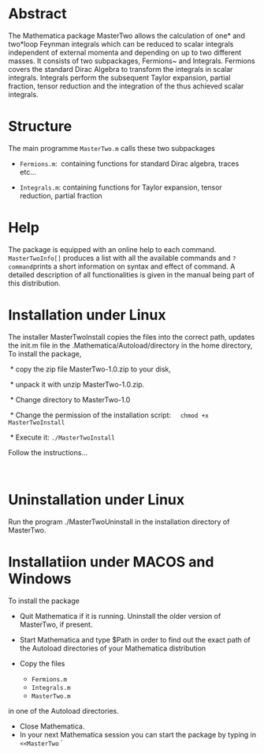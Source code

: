 
# Abstract
The Mathematica package MasterTwo allows the calculation of one* and two*loop Feynman integrals which can be reduced to scalar integrals independent of external momenta and depending on up to two different masses.
It consists of two subpackages, Fermions~ and Integrals.  Fermions covers the standard Dirac Algebra to transform the integrals in scalar integrals. Integrals perform the subsequent Taylor expansion, partial fraction, tensor reduction and the integration of the thus achieved scalar integrals.



# Structure
The main programme  `MasterTwo.m` calls these two subpackages

* `Fermions.m`:  containing functions for standard Dirac algebra, traces etc...

* `Integrals.m`: containing functions for Taylor expansion, tensor reduction, partial fraction

# Help

The package is equipped with an online help to each command.
`MasterTwoInfo[]` produces a list with all the available
commands and `
?command `prints a short information on syntax and effect of command. A detailed description of all functionalities is given in the manual being part of this distribution. 

# Installation under Linux

The installer MasterTwoInstall copies the files into the correct path, updates the init.m file in the .Mathematica/Autoload/directory in the home directory,
To install the package,

 * copy the zip file MasterTwo-1.0.zip to your disk,

 * unpack it with unzip MasterTwo-1.0.zip.

 * Change directory to MasterTwo-1.0

 * Change the permission of the installation script:
  ` chmod +x MasterTwoInstall`

 * Execute it: `./MasterTwoInstall `

Follow the instructions... 

 
# Uninstallation under Linux

Run the program ./MasterTwoUninstall in the installation directory of MasterTwo.  

# Installatiion under  MACOS and Windows

To install the package

* Quit Mathematica if it is running. Uninstall the older version of MasterTwo,
if present.
* Start Mathematica and type $Path in order to find out the exact path of the
   Autoload directories of your Mathematica distribution

* Copy the files
  * `Fermions.m`
  *  `Integrals.m `
  *  `MasterTwo.m `

in one of the Autoload directories.

*  Close Mathematica.
*  In your next Mathematica session you can start the package by typing in
`<<MasterTwo` `


